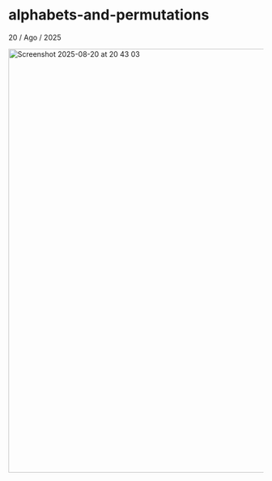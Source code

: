 # alphabets-and-permutations
20 / Ago / 2025

<img width="849" height="836" alt="Screenshot 2025-08-20 at 20 43 03" src="https://github.com/user-attachments/assets/0f286fb3-e985-48c0-9884-e7da4353ecb3" />
